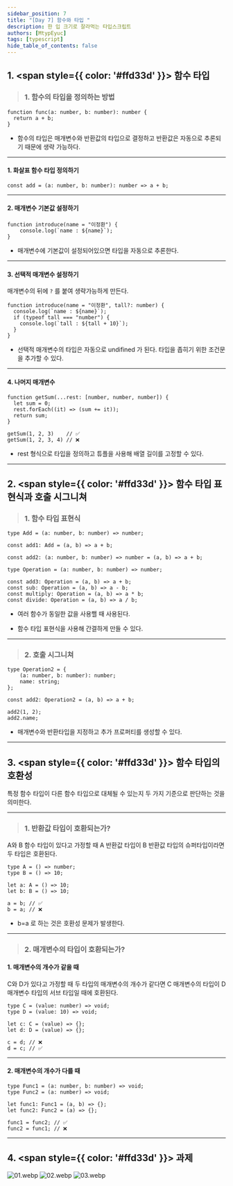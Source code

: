 ```yaml
---
sidebar_position: 7
title: "[Day 7] 함수와 타입 "
description: 한 입 크기로 잘라먹는 타입스크립트
authors: [MtypEyuc]
tags: [typescript]
hide_table_of_contents: false
---
```


## 1. <span style={{ color: '#ffd33d' }}> 함수 타입 </span>
>### 1. 함수의 타입을 정의하는 방법

```tsx
function func(a: number, b: number): number {
  return a + b;
}
```
- 함수의 타입은 매개변수와 반환값의 타입으로 결정하고 반환값은 자동으로 추론되기 때문에 생략 가능하다.

---

#### 1. 화살표 함수 타입 정의하기
```tsx
const add = (a: number, b: number): number => a + b;
```
---
#### 2.  매개변수 기본값 설정하기
```tsx
function introduce(name = "이정환") {
	console.log(`name : ${name}`);
}
```
- 매개변수에 기본값이 설정되어있으면 타입을 자동으로 추론한다.

---
#### 3. 선택적 매개변수 설정하기
매개변수의 뒤에 `?` 를 붙여 생략가능하게 만든다. 
```tsx
function introduce(name = "이정환", tall?: number) {
  console.log(`name : ${name}`);
  if (typeof tall === "number") {
    console.log(`tall : ${tall + 10}`);
  }
}
```
- 선택적 매개변수의 타입은 자동으로 undifined 가 된다. 타입을 좁히기 위한 조건문을 추가할 수 있다.

----
#### 4. 나머지 매개변수

```tsx
function getSum(...rest: [number, number, number]) {
  let sum = 0;
  rest.forEach((it) => (sum += it));
  return sum;
}

getSum(1, 2, 3)    // ✅
getSum(1, 2, 3, 4) // ❌
```
- rest 형식으로 타입을 정의하고 튜플을 사용해 배열 길이를 고정할 수 있다.
---
## 2. <span style={{ color: '#ffd33d' }}> 함수 타입 표현식과 호출 시그니쳐 </span>
>### 1. 함수 타입 표현식
```tsx
type Add = (a: number, b: number) => number;

const add1: Add = (a, b) => a + b;

const add2: (a: number, b: number) => number = (a, b) => a + b;

type Operation = (a: number, b: number) => number;

const add3: Operation = (a, b) => a + b;
const sub: Operation = (a, b) => a - b;
const multiply: Operation = (a, b) => a * b;
const divide: Operation = (a, b) => a / b;
```
- 여러 함수가 동일한 값을 사용핼 때 사용된다.


- 함수 타입 표현식을 사용해 간결하게 만들 수 있다.

---
>### 2. 호출 시그니쳐
```tsx
type Operation2 = {
    (a: number, b: number): number;
    name: string;
};

const add2: Operation2 = (a, b) => a + b;

add2(1, 2);
add2.name;
```
- 매개변수와 반환타입을 지정하고 추가 프로퍼티를 생성할 수 있다.

---
## 3. <span style={{ color: '#ffd33d' }}> 함수 타입의 호환성 </span>
특정 함수 타입이 다른 함수 타입으로 대체될 수 있는지 두 가지 기준으로 판단하는 것을 의미한다.

---
>### 1. 반환값 타입이 호환되는가?
A와 B 함수 타입이 있다고 가정할 때 A 반환값 타입이 B 반환값 타입의 슈퍼타입이라면 두 타입은 호환된다.
```tsx
type A = () => number;
type B = () => 10;

let a: A = () => 10;
let b: B = () => 10;

a = b; // ✅
b = a; // ❌
```
- b=a 로 하는 것은 호환성 문제가 발생한다.

---
>### 2. 매개변수의 타입이 호환되는가?
#### 1.  매개변수의 개수가 같을 때
C와 D가 있다고 가정할 때 두 타입의 매개변수의 개수가 같다면 C 매개변수의 타입이 D 매개변수 타입의 서브 타입일 때에 호환된다.
```tsx
type C = (value: number) => void;
type D = (value: 10) => void;

let c: C = (value) => {};
let d: D = (value) => {};

c = d; // ❌
d = c; // ✅
```
----
#### 2.  매개변수의 개수가 다를 때
```tsx
type Func1 = (a: number, b: number) => void;
type Func2 = (a: number) => void;

let func1: Func1 = (a, b) => {};
let func2: Func2 = (a) => {};

func1 = func2; // ✅
func2 = func1; // ❌
```
----
## 4. <span style={{ color: '#ffd33d' }}> 과제 </span>
![01.webp](../../../../Downloads/01.webp)
![02.webp](../../../../Downloads/02.webp)
![03.webp](../../../../Downloads/03.webp)
